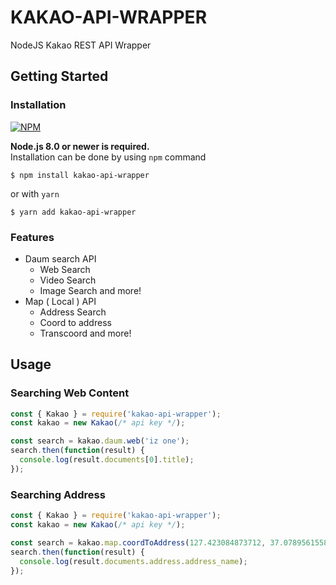 # KAKAO-API-WRAPPER
NodeJS Kakao REST API Wrapper

## Getting Started

### Installation
[![NPM](https://nodei.co/npm/kakao-api-wrapper.png)](https://npmjs.org/package/kakao-api-wrapper)  

**Node.js 8.0 or newer is required.**  
Installation can be done by using ```npm``` command

```
$ npm install kakao-api-wrapper
```

or with ```yarn```

```
$ yarn add kakao-api-wrapper
```

### Features
* Daum search API
    - Web Search
    - Video Search
    - Image Search and more!
* Map ( Local ) API
    - Address Search
    - Coord to address
    - Transcoord and more!

## Usage

### Searching Web Content
```javascript
const { Kakao } = require('kakao-api-wrapper');
const kakao = new Kakao(/* api key */);

const search = kakao.daum.web('iz one');
search.then(function(result) {
  console.log(result.documents[0].title);
});
```

### Searching Address
```javascript
const { Kakao } = require('kakao-api-wrapper');
const kakao = new Kakao(/* api key */);

const search = kakao.map.coordToAddress(127.423084873712, 37.0789561558879);
search.then(function(result) {
  console.log(result.documents.address.address_name);
});
```
